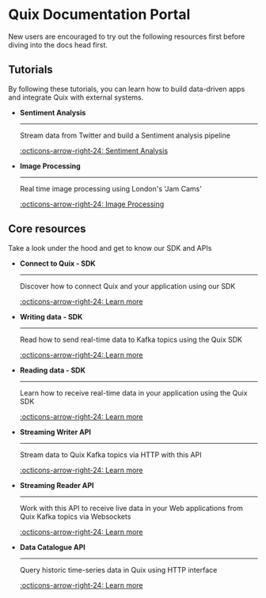 # Quix Documentation Portal

New users are encouraged to try out the following resources first before diving into the docs head first.


## Tutorials
 
By following these tutorials, you can learn how to build data-driven apps and integrate Quix with external systems.

<div class="grid cards" markdown>

-   __Sentiment Analysis__

    ---
    
    Stream data from Twitter and build a Sentiment analysis pipeline

    [:octicons-arrow-right-24: Sentiment Analysis](./platform/tutorials/sentiment-analysis/index.md)
    
    
-   __Image Processing__

    ---
    
    Real time image processing using London's 'Jam Cams'

    [:octicons-arrow-right-24: Image Processing](./platform/tutorials/imageProcessing/imageProcessing.md)

</div>

## Core resources

Take a look under the hood and get to know our SDK and APIs

<div class="grid cards" markdown>

-  __Connect to Quix - SDK__

    ---

    Discover how to connect Quix and your application using our SDK

    [:octicons-arrow-right-24: Learn more](./sdk/connect.html)

-   __Writing data - SDK__

    ---

    Read how to send real-time data to Kafka topics using the Quix SDK

    [:octicons-arrow-right-24: Learn more](./sdk/write.html)

-   __Reading data - SDK__

    ---

    Learn how to receive real-time data in your application using the Quix SDK

    [:octicons-arrow-right-24: Learn more](./sdk/read.html)

-   __Streaming Writer API__

    ---

    Stream data to Quix Kafka topics via HTTP with this API

    [:octicons-arrow-right-24: Learn more](./apis/streaming-writer-api/intro.html)

-   __Streaming Reader API__

    ---

    Work with this API to receive live data in your Web applications from Quix Kafka topics via Websockets

    [:octicons-arrow-right-24: Learn more](./apis/streaming-reader-api/intro.html)

-   __Data Catalogue API__

    ---

    Query historic time-series data in Quix using HTTP interface

    [:octicons-arrow-right-24: Learn more](./apis/data-catalogue-api/intro.html)


</div>

